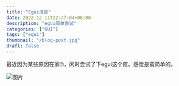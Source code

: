 ```yaml
---
title: "Egui浅尝"
date: 2022-12-11T22:27:04+08:00
description: "egui简单尝试"
categories: ["GUI"]
tags: ["egui"]
thumbnail: "/blog-post.jpg"
draft: false
---
```


最近因为某些原因在家🙄，闲时尝试了下egui这个库。感觉是蛮简单的。

![图片](/QQ20221211-224238-HD.gif)
